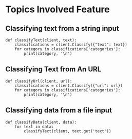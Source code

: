 # Topics Involved Feature

## Classifying text from a string input 
```
def classifyText(client, text):
    classifications = client.Classify({"text": text}) 
    for category in classifications['categories']:
        print(category, '\n')
```
## Classifying Text from An URL
```
def classifyUrl(client, url):
    classifications = client.Classify({"url": url}) 
    for category in classifications['categories']:
        print(category, '\n')
```
## Classifying data from a file input
```
def classifyData(client, data):
    for text in data:
        classifyText(client, text.get('text')) 
```